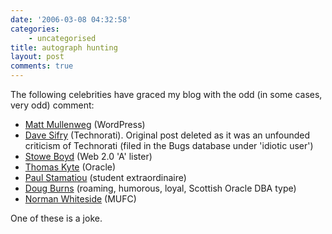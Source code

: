 ```yaml
---
date: '2006-03-08 04:32:58'
categories:
    - uncategorised
title: autograph hunting
layout: post
comments: true
---
```


The following celebrities have graced my blog with the odd (in some
cases, very odd) comment:

-   [Matt Mullenweg](http://photomatt.net/) (WordPress)
-   [Dave Sifry](http://www.sifry.com/alerts/) (Technorati). Original
    post deleted as it was an unfounded criticism of Technorati (filed
    in the Bugs database under 'idiotic user')
-   [Stowe Boyd](http://stoweboyd.typepad.com/message/) (Web 2.0 'A'
    lister)
-   [Thomas Kyte](http://tkyte.blogspot.com/) (Oracle)
-   [Paul Stamatiou](http://www.paulstamatiou.com/) (student
    extraordinaire)
-   [Doug Burns](http://oracledoug.com/serendipity/) (roaming, humorous,
    loyal, Scottish Oracle DBA type)
-   [Norman
    Whiteside](http://www.manutdzone.com/legends/NormanWhiteside.htm)
    (MUFC)

One of these is a joke.
